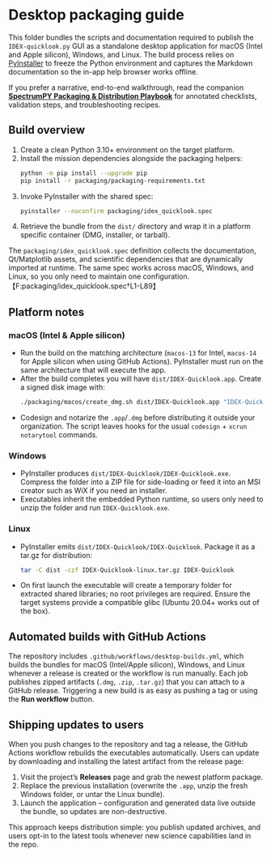 # Desktop packaging guide

This folder bundles the scripts and documentation required to publish the
`IDEX-quicklook.py` GUI as a standalone desktop application for macOS (Intel and
Apple silicon), Windows, and Linux. The build process relies on
[PyInstaller](https://pyinstaller.org/) to freeze the Python environment and
captures the Markdown documentation so the in-app help browser works offline.

If you prefer a narrative, end-to-end walkthrough, read the companion
[**SpectrumPY Packaging & Distribution Playbook**](../docs/packaging_tutorial.md)
for annotated checklists, validation steps, and troubleshooting recipes.

## Build overview

1. Create a clean Python 3.10+ environment on the target platform.
2. Install the mission dependencies alongside the packaging helpers:
   ```bash
   python -m pip install --upgrade pip
   pip install -r packaging/packaging-requirements.txt
   ```
3. Invoke PyInstaller with the shared spec:
   ```bash
   pyinstaller --noconfirm packaging/idex_quicklook.spec
   ```
4. Retrieve the bundle from the `dist/` directory and wrap it in a platform
   specific container (DMG, installer, or tarball).

The `packaging/idex_quicklook.spec` definition collects the documentation,
Qt/Matplotlib assets, and scientific dependencies that are dynamically imported
at runtime. The same spec works across macOS, Windows, and Linux, so you only
need to maintain one configuration.【F:packaging/idex_quicklook.spec†L1-L89】

## Platform notes

### macOS (Intel & Apple silicon)

* Run the build on the matching architecture (`macos-13` for Intel, `macos-14`
  for Apple silicon when using GitHub Actions). PyInstaller must run on the same
  architecture that will execute the app.
* After the build completes you will have `dist/IDEX-Quicklook.app`. Create a
  signed disk image with:
  ```bash
  ./packaging/macos/create_dmg.sh dist/IDEX-Quicklook.app "IDEX-Quicklook-$(git describe --tags --always)-$(uname -m).dmg"
  ```
* Codesign and notarize the `.app`/`.dmg` before distributing it outside your
  organization. The script leaves hooks for the usual `codesign` + `xcrun
  notarytool` commands.

### Windows

* PyInstaller produces `dist/IDEX-Quicklook/IDEX-Quicklook.exe`. Compress the
  folder into a ZIP file for side-loading or feed it into an MSI creator such as
  WiX if you need an installer.
* Executables inherit the embedded Python runtime, so users only need to unzip
  the folder and run `IDEX-Quicklook.exe`.

### Linux

* PyInstaller emits `dist/IDEX-Quicklook/IDEX-Quicklook`. Package it as a tar.gz
  for distribution:
  ```bash
  tar -C dist -czf IDEX-Quicklook-linux.tar.gz IDEX-Quicklook
  ```
* On first launch the executable will create a temporary folder for extracted
  shared libraries; no root privileges are required. Ensure the target systems
  provide a compatible glibc (Ubuntu 20.04+ works out of the box).

## Automated builds with GitHub Actions

The repository includes `.github/workflows/desktop-builds.yml`, which builds the
bundles for macOS (Intel/Apple silicon), Windows, and Linux whenever a release
is created or the workflow is run manually. Each job publishes zipped artifacts
(`.dmg`, `.zip`, `.tar.gz`) that you can attach to a GitHub release. Triggering a
new build is as easy as pushing a tag or using the **Run workflow** button.

## Shipping updates to users

When you push changes to the repository and tag a release, the GitHub Actions
workflow rebuilds the executables automatically. Users can update by downloading
and installing the latest artifact from the release page:

1. Visit the project’s **Releases** page and grab the newest platform package.
2. Replace the previous installation (overwrite the `.app`, unzip the fresh
   Windows folder, or untar the Linux bundle).
3. Launch the application – configuration and generated data live outside the
   bundle, so updates are non-destructive.

This approach keeps distribution simple: you publish updated archives, and users
opt-in to the latest tools whenever new science capabilities land in the repo.
